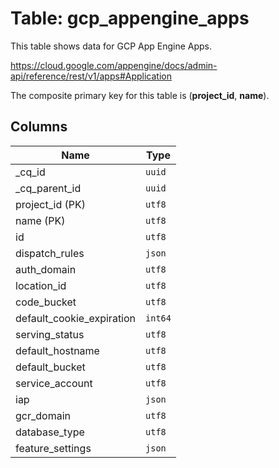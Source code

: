 # Table: gcp_appengine_apps

This table shows data for GCP App Engine Apps.

https://cloud.google.com/appengine/docs/admin-api/reference/rest/v1/apps#Application

The composite primary key for this table is (**project_id**, **name**).

## Columns

| Name          | Type          |
| ------------- | ------------- |
|_cq_id|`uuid`|
|_cq_parent_id|`uuid`|
|project_id (PK)|`utf8`|
|name (PK)|`utf8`|
|id|`utf8`|
|dispatch_rules|`json`|
|auth_domain|`utf8`|
|location_id|`utf8`|
|code_bucket|`utf8`|
|default_cookie_expiration|`int64`|
|serving_status|`utf8`|
|default_hostname|`utf8`|
|default_bucket|`utf8`|
|service_account|`utf8`|
|iap|`json`|
|gcr_domain|`utf8`|
|database_type|`utf8`|
|feature_settings|`json`|